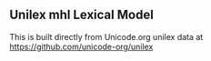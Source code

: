 Unilex mhl Lexical Model
----------------------

This is built directly from Unicode.org unilex data at
https://github.com/unicode-org/unilex
